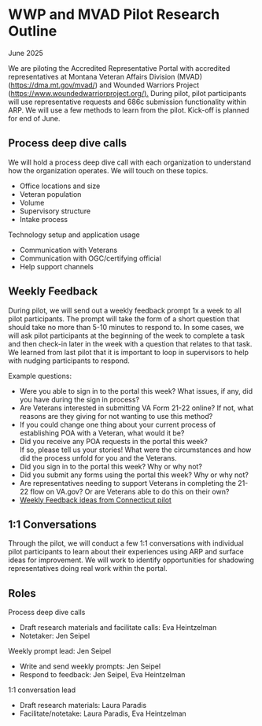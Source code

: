 # WWP and MVAD Pilot Research Outline

June 2025

We are piloting the Accredited Representative Portal with accredited representatives at Montana Veteran Affairs Division (MVAD) (<https://dma.mt.gov/mvad/>) and Wounded Warriors Project ([https://www.woundedwarriorproject.org/).](https://www.woundedwarriorproject.org/%29.) During pilot, pilot participants will use representative requests and 686c submission functionality within ARP. We will use a few methods to learn from the pilot. Kick-off is planned for end of June.

## Process deep dive calls

We will hold a process deep dive call with each organization to understand how the organization operates. We will touch on these topics.

- Office locations and size
- Veteran population
- Volume
- Supervisory structure
- Intake process

Technology setup and application usage

- Communication with Veterans
- Communication with OGC/certifying official
- Help support channels

## Weekly Feedback

During pilot, we will send out a weekly feedback prompt 1x a week to all pilot participants. The prompt will take the form of a short question that should take no more than 5-10 minutes to respond to. In some cases, we will ask pilot participants at the beginning of the week to complete a task and then check-in later in the week with a question that relates to that task. We learned from last pilot that it is important to loop in supervisors to help with nudging participants to respond.

Example questions:

- Were you able to sign in to the portal this week? What issues, if any, did you have during the sign in process?
- Are Veterans interested in submitting VA Form 21-22 online? If not, what reasons are they giving for not wanting to use this method?
- If you could change one thing about your current process of establishing POA with a Veteran, what would it be?
- Did you receive any POA requests in the portal this week?  
    If so, please tell us your stories! What were the circumstances and how did the process unfold for you and the Veterans.
- Did you sign in to the portal this week? Why or why not?
- Did you submit any forms using the portal this week? Why or why not?
- Are representatives needing to support Veterans in completing the 21-22 flow on VA.gov? Or are Veterans able to do this on their own?
- [Weekly Feedback ideas from Connecticut pilot](https://dvagov.sharepoint.com/:w:/r/sites/vaabdvro/_layouts/15/Doc.aspx?sourcedoc=%7BE248F162-97B3-489A-B73E-D6DB81370862%7D&file=2025%2003%20ARP%20Pilot%20-%20Weekly%20Feedback%20posts.docx&action=default&mobileredirect=true)

## 1:1 Conversations

Through the pilot, we will conduct a few 1:1 conversations with individual pilot participants to learn about their experiences using ARP and surface ideas for improvement. We will work to identify opportunities for shadowing representatives doing real work within the portal.

## Roles

Process deep dive calls

- Draft research materials and facilitate calls: Eva Heintzelman
- Notetaker: Jen Seipel

Weekly prompt lead: Jen Seipel

- Write and send weekly prompts: Jen Seipel
- Respond to feedback: Jen Seipel, Eva Heintzelman

1:1 conversation lead

- Draft research materials: Laura Paradis
- Facilitate/notetake: Laura Paradis, Eva Heintzelman
